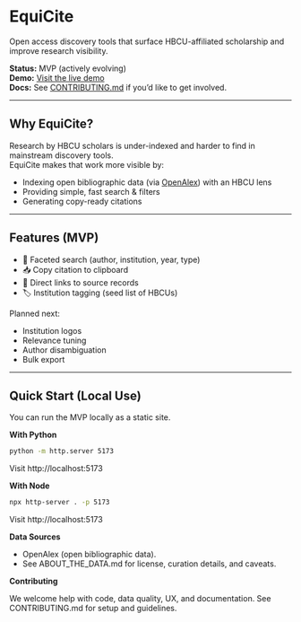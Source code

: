 # EquiCite

Open access discovery tools that surface HBCU-affiliated scholarship and improve research visibility.

**Status:** MVP (actively evolving)  
**Demo:** [Visit the live demo](https://<your-demo-url>)  
**Docs:** See [CONTRIBUTING.md](CONTRIBUTING.md) if you’d like to get involved.

---

## Why EquiCite?
Research by HBCU scholars is under-indexed and harder to find in mainstream discovery tools.  
EquiCite makes that work more visible by:
- Indexing open bibliographic data (via [OpenAlex](https://openalex.org/)) with an HBCU lens
- Providing simple, fast search & filters
- Generating copy-ready citations

---

## Features (MVP)
- 🔎 Faceted search (author, institution, year, type)
- 📥 Copy citation to clipboard
- 🔗 Direct links to source records
- 🏷️ Institution tagging (seed list of HBCUs)

Planned next:
- Institution logos
- Relevance tuning
- Author disambiguation
- Bulk export

---

## Quick Start (Local Use)
You can run the MVP locally as a static site.

**With Python**
```bash
python -m http.server 5173
```
Visit http://localhost:5173

**With Node**
```bash
npx http-server . -p 5173
```
Visit http://localhost:5173

**Data Sources**
- OpenAlex (open bibliographic data).
- See ABOUT_THE_DATA.md for license, curation details, and caveats.

**Contributing**

We welcome help with code, data quality, UX, and documentation. See CONTRIBUTING.md for setup and guidelines.
